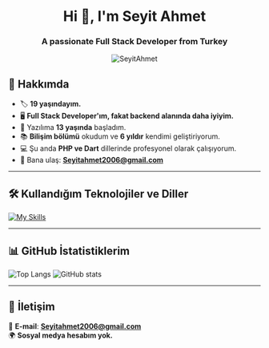 <h1 align="center"> Hi 👋, I'm Seyit Ahmet </h1>
<h3 align="center"> A passionate Full Stack Developer from Turkey </h3>

<p align="center">
  <img src="https://komarev.com/ghpvc/?username=SeyitAhmet&label=Profile%20views&color=0e75b6&style=flat" alt="SeyitAhmet" />
</p>

## 🚀 Hakkımda

- 🏷 **19 yaşındayım.**  
- 🖥 **Full Stack Developer'ım, fakat backend alanında daha iyiyim.**  
- 🎯 Yazılıma **13 yaşında** başladım.  
- 📚 **Bilişim bölümü** okudum ve **6 yıldır** kendimi geliştiriyorum.  
- 💻 Şu anda **PHP ve Dart** dillerinde profesyonel olarak çalışıyorum.  
- 📧 Bana ulaş: **Seyitahmet2006@gmail.com**  
---

## 🛠 **Kullandığım Teknolojiler ve Diller**
[![My Skills](https://skillicons.dev/icons?i=js,html,css,php,androidstudio,laravel,flutter,dart,bootstrap,py)](https://skillicons.dev)

---

## 📊 **GitHub İstatistiklerim**
![Top Langs](https://github-readme-stats.vercel.app/api/top-langs/?username=SeyitAhmet&layout=compact)
![GitHub stats](https://github-readme-stats.vercel.app/api?username=SeyitAhmet&show_icons=true&theme=radical)

---

## 📝 **İletişim**
📧 **E-mail**: **Seyitahmet2006@gmail.com**  
🌍 **Sosyal medya hesabım yok.**  
